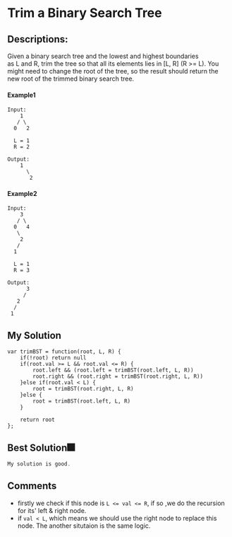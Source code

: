 # Trim a Binary Search Tree

## Descriptions: 
Given a binary search tree and the lowest and highest boundaries as L and R, trim the tree so that all its elements lies in [L, R] (R >= L). You might need to change the root of the tree, so the result should return the new root of the trimmed binary search tree.

#### Example1
```
Input: 
    1
   / \
  0   2

  L = 1
  R = 2

Output: 
    1
      \
       2
```

#### Example2
```
Input: 
    3
   / \
  0   4
   \
    2
   /
  1

  L = 1
  R = 3

Output: 
      3
     / 
   2   
  /
 1
```

## My Solution
```
var trimBST = function(root, L, R) {
    if(!root) return null
    if(root.val >= L && root.val <= R) {
        root.left && (root.left = trimBST(root.left, L, R))
        root.right && (root.right = trimBST(root.right, L, R))
    }else if(root.val < L) {
        root = trimBST(root.right, L, R)
    }else {
        root = trimBST(root.left, L, R)
    }
    
    return root
};
```

## Best Solution🎆
```javascript
My solution is good.
```

## Comments
- firstly we check if this node is `L <= val <= R`, if so ,we do the recursion for its' left & right node.
- if `val < L`, which means we should use the right node to replace this node. The another situtaion is the same logic.





